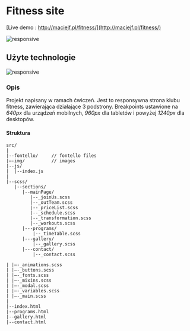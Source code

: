 # Fitness site

[Live demo : http://maciejf.pl/fitness/](http://maciejf.pl/fitness/)

![responsive](http://maciejf.pl/img/fitness/responsive.jpg)

## Użyte technologie

![responsive](http://maciejf.pl/img/fitness/technologie-github-fitness-site.png)

### Opis

Projekt napisany w ramach ćwiczeń. Jest to responsywna strona klubu fitness, zawierająca działające 3 podstrony.
Breakpoints ustawione na _640px_ dla urządzeń mobilnych, _960px_ dla tabletów i powyżej _1240px_ dla desktopów.

#### Struktura

```
src/
|
|--fontello/     // fontello files
|–-img/          // images
|--js/
|  |--index.js
|
|--scss/
   |--sections/
      |--mainPage/
         |--_joinUs.scss
         |--_outTeam.scss
         |--_priceList.scss
         |--_schedule.scss
         |--_transformation.scss
         |--_workouts.scss
      |---programs/
          |--_timeTable.scss
      |---gallery/
          |--_gallery.scss
      |---contact/
          |--_contact.scss

| |–-_animations.scss
| |–-_buttons.scss
| |–-_fonts.scss
| |–-_mixins.scss
| |–-_modal.scss
| |–-_variables.scss
| |–-_main.scss
|
|--index.html
|--programs.html
|--gallery.html
|--contact.html
```
